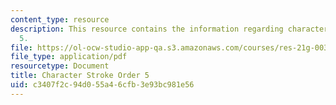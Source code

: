 ```yaml
---
content_type: resource
description: This resource contains the information regarding character stroke order
  5.
file: https://ol-ocw-studio-app-qa.s3.amazonaws.com/courses/res-21g-003-learning-chinese-a-foundation-course-in-mandarin-spring-2011/c3407f2c94d055a46cfb3e93bc981e56_MITRES_21G_003S11_stroke05.pdf
file_type: application/pdf
resourcetype: Document
title: Character Stroke Order 5
uid: c3407f2c-94d0-55a4-6cfb-3e93bc981e56
---
```

